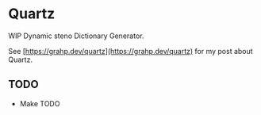# Quartz

WIP Dynamic steno Dictionary Generator.

See [https://grahp.dev/quartz](https://grahp.dev/quartz) for my post about Quartz.

## TODO

- Make TODO
